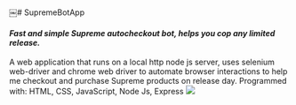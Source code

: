 ￼# SupremeBotApp
<h4><i>Fast and simple Supreme autocheckout bot, helps you cop any limited release.</i></h4> 
  A web application that runs on a local http  node js server, uses selenium web-driver and chrome web driver to automate browser interactions to help me checkout and purchase Supreme products on release day. Programmed with: HTML, CSS, JavaScript, Node Js, Express 
<img src="supremebotapp.gif">
